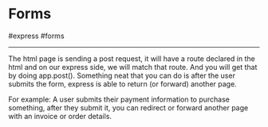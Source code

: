 # Forms
#express #forms 
- - - -
The html page is sending a post request, it will have a route declared in the html and on our express side, we will match that route. And you will get that by doing app.post(). Something neat that you can do is after the user submits the form, express is able to return (or forward) another page. 

For example: A user submits their payment information to purchase something, after they submit it, you can redirect or forward another page with an invoice or order details. 